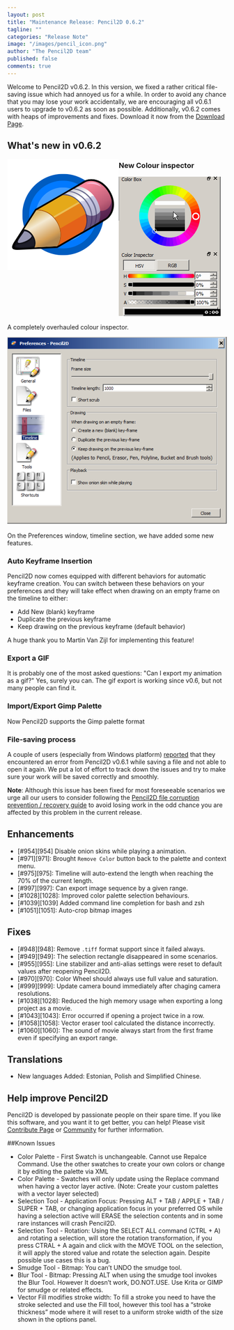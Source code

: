 ```yaml
---
layout: post
title: "Maintenance Release: Pencil2D 0.6.2"
tagline: ""
categories: "Release Note"
image: "/images/pencil_icon.png"
author: "The Pencil2D team"
published: false
comments: true
---
```


Welcome to Pencil2D v0.6.2. In this version, we fixed a rather critical file-saving issue which had annoyed us for a while. In order to avoid any chance that you may lose your work accidentally, we are encouraging all v0.6.1 users to upgrade to v0.6.2 as soon as possible. Additionally, v0.6.2 comes with heaps of improvements and fixes. Download it now from the [Download Page](https://pencil2d.org/download).

## What's new in v0.6.2

<img src="/images/pencil2d-logo.png" style="float:left;">

### New Colour inspector

![img color inspector](/images/pencil2d-color-inspector.gif)

A completely overhauled colour inspector. 

![preferences window > timeline section](/images/properties_timeline.png)

On the Preferences window, timeline section, we have added some new features.

### Auto Keyframe Insertion

Pencil2D now comes equipped with different behaviors for automatic keyframe creation. You can switch between these behaviors on your preferences and they will take effect when drawing on an empty frame on the timeline to either:
+ Add New (blank) keyframe
+ Duplicate the previous keyframe
+ Keep drawing on the previous keyframe (default behavior)

A huge thank you to Martin Van Zijl for implementing this feature!

### Export a GIF

It is probably one of the most asked questions: "Can I export my animation as a gif?" Yes, surely you can. The gif export is working since v0.6, but not many people can find it.

### Import/Export Gimp Palette

Now Pencil2D supports the Gimp palette format 

### File-saving process

A couple of users (especially from Windows platform) [reported](https://github.com/pencil2d/pencil/labels/bug%3A%20file-save) that they encountered an error from Pencil2D v0.6.1 while saving a file and not able to open it again. We put a lot of effort to track down the issues and try to make sure your work will be saved correctly and smoothly.

**Note**: Although this issue has been fixed for most foreseeable scenarios we urge all our users to consider following the [Pencil2D file corruption prevention / recovery guide](https://discuss.pencil2d.org/t/pencil2d-project-file-corruption-prevention-recovery-guide/3105) to avoid losing work in the odd chance you are affected by this problem in the current release.

## Enhancements

- [#954][954] Disable onion skins while playing a animation.
- [#971][971]: Brought `Remove Color` button back to the palette and context menu.
- [#975][975]: Timeline will auto-extend the length when reaching the 70% of the current length.
- [#997][997]: Can export image sequence by a given range.
- [#1028][1028]: Improved color palette selection behaviours.
- [#1039][1039] Added command line completion for bash and zsh
- [#1051][1051]: Auto-crop bitmap images

## Fixes

- [#948][948]: Remove `.tiff` format support since it failed always.
- [#949][949]: The selection rectangle disappeared in some scenarios.
- [#955][955]: Line stabilizer and anti-alias settings were reset to default values after reopening Pencil2D.
- [#970][970]: Color Wheel should always use full value and saturation.
- [#999][999]: Update camera bound immediately after chaging camera resolutions.
- [#1038][1028]: Reduced the high memory usage when exporting a long project as a movie.
- [#1043][1043]: Error occurred if opening a project twice in a row.
- [#1058][1058]: Vector eraser tool calculated the distance incorrectly.
- [#1060][1060]: The sound of movie always start from the first frame even if specifying an export range.

## Translations

- New languages Added: Estonian, Polish and Simplified Chinese.

## Help improve Pencil2D

Pencil2D is developed by passionate people on their spare time. If you like this software, and you want it to get better, you can help! Please visit [Contribute Page](/contribute) or [Community](/community) for further information.

##Known Issues

- Color Palette - First Swatch is unchangeable. Cannot use Repalce Command. Use the other swatches to create your own colors or change it by editing the palette via XML
- Color Palette - Swatches will only update using the Replace command when having a vector layer active. (Note: Create your custom palettes with a vector layer selected)
- Selection Tool - Application Focus: Pressing ALT + TAB / APPLE + TAB / SUPER + TAB, or changing application focus in your preferred OS while having a selection active will ERASE the selection contents and in some rare instances will crash Pencil2D.
- Selection Tool - Rotation: Using the SELECT ALL command (CTRL + A) and rotating a selection, will store the rotation transformation, if you press CTRAL + A again and click with the MOVE TOOL on the selection, it will apply the stored value and rotate the selection again. Despite possible use cases this is a bug.
- Smudge Tool - Bitmap: You can’t UNDO the smudge tool.
- Blur Tool - Bitmap: Pressing ALT when using the smudge tool invokes the Blur Tool. However It doesn’t work, DO.NOT.USE. Use Krita or GIMP for smudge or related effects.
- Vector Fill modifies stroke width: To fill a stroke you need to have the stroke selected and use the Fill tool, however this tool has a “stroke thickness” mode where it will reset to a uniform stroke width of the size shown in the options panel.


